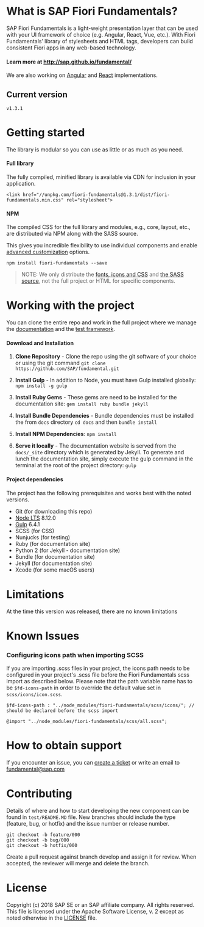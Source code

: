# What is SAP Fiori Fundamentals?

SAP Fiori Fundamentals is a light-weight presentation layer that can be used with your UI framework of choice (e.g. Angular, React, Vue, etc.). With Fiori Fundamentals’ library of stylesheets and HTML tags, developers can build consistent Fiori apps in any web-based technology.

#### Learn more at http://sap.github.io/fundamental/

We are also working on [Angular](https://github.com/SAP/fundamental-ngx) and [React](https://github.com/SAP/fundamental-react) implementations.

## Current version
````
v1.3.1
````

# Getting started
The library is modular so you can use as little or as much as you need.

#### Full library
The fully compiled, minified library is available via CDN for inclusion in your application.

```
<link href="//unpkg.com/fiori-fundamentals@1.3.1/dist/fiori-fundamentals.min.css" rel="stylesheet">
```

#### NPM
The compiled CSS for the full library and modules, e.g., core, layout, etc., are distributed via NPM along with the SASS source.

This gives you incredible flexibility to use individual components and enable [advanced customization](https://github.com/SAP/fundamental/wiki/Advanced-Customization) options.

````
npm install fiori-fundamentals --save
````

> NOTE: We only distribute the [fonts, icons and CSS](https://github.com/SAP/fundamental/tree/develop/dist) and [the SASS source](https://github.com/SAP/fundamental/tree/develop/scss), not the full project or HTML for specific components.

# Working with the project
You can clone the entire repo and work in the full project where we manage the [documentation](https://github.com/SAP/fundamental/tree/develop/docs) and the [test framework](https://github.com/SAP/fundamental/tree/develop/test).

#### Download and Installation

1. **Clone Repository** - Clone the repo using the git software of your choice or using the git command `git clone https://github.com/SAP/fundamental.git`

2. **Install Gulp** - In addition to Node, you must have Gulp installed globally: `npm install -g gulp`

3. **Install Ruby Gems** - These gems are need to be installed for the documentation site: `gem install ruby bundle jekyll`

4. **Install Bundle Dependencies** - Bundle dependencies must be installed the from `docs` directory
`cd docs` and then `bundle install`

5. **Install NPM Dependencies**: `npm install`

6. **Serve it locally** - The documentation website is served from the `docs/_site` directory which is generated by Jekyll. To generate and lunch the documentation site, simply execute the gulp command in the terminal at the root of the project directory: `gulp`


#### Project dependencies
The project has the following prerequisites and works best with the noted versions.

* Git (for downloading this repo)
* [Node LTS](https://nodejs.org/) 8.12.0
* [Gulp](https://gulpjs.com/) 6.4.1
* SCSS (for CSS)
* Nunjucks (for testing)
* Ruby (for documentation site)
* Python 2 (for Jekyll - documentation site)
* Bundle (for documentation site)
* Jekyll (for documentation site)
* Xcode (for some macOS users)

# Limitations

At the time this version was released, there are no known limitations


# Known Issues

### Configuring icons path when importing SCSS

If you are importing .scss files in your project, the icons path needs to be configured in your project's .scss file before the Fiori Fundamentals scss import as described below. Please note that the path variable name has to be `$fd-icons-path` in order to override the default value set in `scss/icons/icon.scss`.

```
$fd-icons-path : "../node_modules/fiori-fundamentals/scss/icons/"; // should be declared before the scss import

@import "../node_modules/fiori-fundamentals/scss/all.scss";

```


# How to obtain support

If you encounter an issue, you can [create a ticket](https://github.com/SAP/fundamental/issues) or write an email to fundamental@sap.com


# Contributing

Details of where and how to start developing the new component can be found in `test/README.MD` file.
New branches should include the type (feature, bug, or hotfix) and the issue number or release number.

```
git checkout -b feature/000
git checkout -b bug/000
git checkout -b hotfix/000
```

Create a pull request against branch  develop  and assign it for review. When accepted, the reviewer will merge and delete the branch.

# License

Copyright (c) 2018 SAP SE or an SAP affiliate company. All rights reserved.
This file is licensed under the Apache Software License, v. 2 except as noted otherwise in the [LICENSE](https://github.com/SAP/fundamental/blob/master/LICENSE) file.
